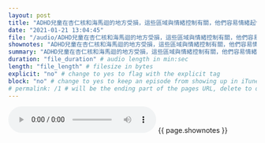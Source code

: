 ```yaml
---
layout: post
title: "ADHD兒童在杏仁核和海馬迴的地方受損，這些區域與情緒控制有關，他們容易情緒起伏很大、自我評價低落、低自尊" # quotes allow forbidden characters like the colon
date: "2021-01-21 13:04:45"
file: "/audio/ADHD兒童在杏仁核和海馬迴的地方受損，這些區域與情緒控制有關，他們容易情緒起伏很大、自我評價低落、低自尊.mp3"
shownotes: "ADHD兒童在杏仁核和海馬迴的地方受損，這些區域與情緒控制有關，他們容易情緒起伏很大、自我評價低落、低自尊"
summary: "ADHD兒童在杏仁核和海馬迴的地方受損，這些區域與情緒控制有關，他們容易情緒起伏很大、自我評價低落、低自尊"
duration: "file_duration" # audio length in min:sec
length: "file_length" # filesize in bytes
explicit: "no" # change to yes to flag with the explicit tag
block: "no" # change to yes to keep an episode from showing up in iTunes
# permalink: /1 # will be the ending part of the pages URL, delete to default to the title
---
```


<audio controls>
<source src="{{site.url}}{{site.baseurl}}{{ page.file }}" type="audio/x-mp3">
Your browser does not support the audio element.
</audio>
{{ page.shownotes }}
